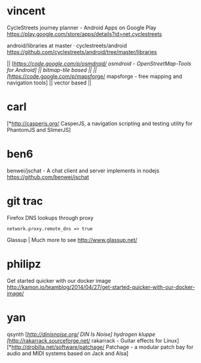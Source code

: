 # vincent

CycleStreets journey planner - Android Apps on Google Play
<https://play.google.com/store/apps/details?id=net.cyclestreets>  

android/libraries at master · cyclestreets/android
<https://github.com/cyclestreets/android/tree/master/libraries>  

|| [*<https://code.google.com/p/osmdroid/>   osmdroid - OpenStreetMap-Tools for Android] || bitmap-tile based ||
|| [*<https://code.google.com/p/mapsforge/>    mapsforge - free mapping and navigation tools] || vector based ||

# carl

[*<http://casperjs.org/>   CasperJS, a navigation scripting and testing utility for PhantomJS and SlimerJS]

# ben6

benwei/jschat - A chat client and server implements in nodejs
<https://github.com/benwei/jschat>  

# git trac

Firefox DNS lookups through proxy


    network.proxy.remote_dns => true


Glassup | Much more to see
<http://www.glassup.net/>  
# philipz

Get started quicker with our docker image
<http://kamon.io/teamblog/2014/04/27/get-started-quicker-with-our-docker-image/>  

# yan

qsynth
[*<http://dinisnoise.org/>   DIN Is Noise]
hydrogen
kluppe
[*<http://rakarrack.sourceforge.net/>   rakarrack - Guitar effects for Linux]
[*<http://drobilla.net/software/patchage/>   Patchage - a modular patch bay for audio and MIDI systems based on Jack and Alsa]